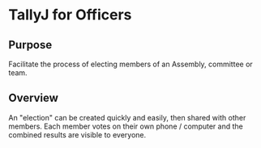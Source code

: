 # TallyJ for Officers

## Purpose
Facilitate the process of electing members of an Assembly, committee or team.

## Overview
An "election" can be created quickly and easily, then shared with other members.  Each member votes on 
their own phone / computer and the combined results are visible to everyone.
